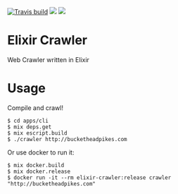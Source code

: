 [![Travis build](https://secure.travis-ci.org/carlos4ndre/elixir-crawler.svg?branch=master
"Build Status")](https://travis-ci.org/carlos4ndre/elixir-crawler)
<a href="https://codeclimate.com/github/carlos4ndre/elixir-crawler"><img src="https://codeclimate.com/github/carlos4ndre/elixir-crawler/badges/gpa.svg" /></a>
<a href="https://codeclimate.com/github/carlos4ndre/elixir-crawler"><img src="https://codeclimate.com/github/carlos4ndre/elixir-crawler/badges/issue_count.svg" /></a>

# Elixir Crawler
Web Crawler written in Elixir

# Usage
Compile and crawl!
```
$ cd apps/cli
$ mix deps.get
$ mix escript.build
$ ./crawler http://bucketheadpikes.com
```

Or use docker to run it:
```
$ mix docker.build
$ mix docker.release
$ docker run -it --rm elixir-crawler:release crawler "http://bucketheadpikes.com"
```
